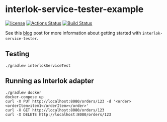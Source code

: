 # interlok-service-tester-example

[![license](https://img.shields.io/github/license/adaptris/interlok-service-tester-example.svg)](https://github.com/adaptris/interlok-service-tester-example/blob/develop/LICENSE)
[![Actions Status](https://github.com/adaptris/interlok-service-tester-example/actions/workflows/gradle-build.yml/badge.svg)](https://github.com/adaptris/interlok-service-tester-example/actions/workflows/gradle-build.yml)
[![Build Status](https://travis-ci.org/adaptris/interlok-service-tester-example.svg?branch=develop)](https://travis-ci.org/adaptris/interlok-service-tester-example)

See this [blog](https://interlok.adaptris.net/blog/2018/07/03/testing-interlok-config.html) post for more information about getting started with `interlok-service-tester`.

## Testing

```
./gradlew interlokServiceTest
```

## Running as Interlok adapter
```
./gradlew docker
docker-compose up
curl -X PUT http://localhost:8080/orders/123 -d '<order><orderItem>item1</orderItem></order>'
curl -X GET http://localhost:8080/orders/123
curl -X DELETE http://localhost:8080/orders/123
```
